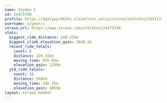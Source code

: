 ```yaml
---
name: Szymon C
id: 24471740
profile: https://dgalywyr863hv.cloudfront.net/pictures/athletes/24471740/7213253/3/large.jpg
username: szymon-c
strava_url: https://www.strava.com/athletes/24471740
stats:
  biggest_ride_distance: 180.27km
  biggest_climb_elevation_gain: 1848.2m
  recent_ride_totals:
    count: 6
    distance: 219.31km
    moving_time: 07h 05m
    elevation_gain: 1290m
  ytd_ride_totals:
    count: 16
    distance: 546km
    moving_time: 18h 35m
    elevation_gain: 4859m
layout: strava_member
--- 
```

